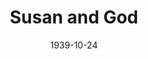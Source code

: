 ---
title: Susan and God
date: 1939-10-24
closing_date: 1939-10-27
layout: productions
featured_image: 
image_caption:
image_credit:
playbill: 
category: 
Theatre: Theatre Jacksonville
Venue: Little Theatre
cast:
  Barrie Trexel: James Lumpkin
  Blossom Trexel: Shirley Argo
  Charlotte Marley: Marie Kilbride
  Clyde Rochester: Alfred McGinnis
  Hutchins Stubbs: Robert L. Powe
  Irene Burroughs: Janis Frazier
  Leeds: Pol Delgado
  Leonara Stubbs: Marion McCrory
  Leontine: Nadine Ward
  Michael O'Hara: Willie J. DeHoff
  Susan Trexel: Nellilew Quay
crew:
  Assistant Stage Manager: Jesse Hoagland
  Assistant to Director: Edre Ferguson
  Crew Assistant:
    - Alice Clark
    - Bernice Castleberry
    - Charles Roberts
    - Elma Jean Hendren
    - Faith Hendren
    - Lillian Guimond
    - Matilda Shane
    - Molly Delgado
    - NanCe Middlethon
    - Pol Delgado
    - Robert Krell
    - Robert Wheatley
    - Sidney Lanier
    - Sue Griffin
    - Vincent Bisno
    - Walter Edwards
  Director: Edward J. Crowley
  Electrician: Wallace G. Ferry
  Make-up: Stanley Morrell
  Make-up Assistant:
    - Emma Sue Zink
    - Matilda Shane
  Production Manager: Mary Courtney
  Property Assistant:
    - Bernice Klepper
    - Grace Barnett
  Props: Eleanor Edwards
  Stage Manager: Alex Pillsbury
orchestra:
external_links:
---
